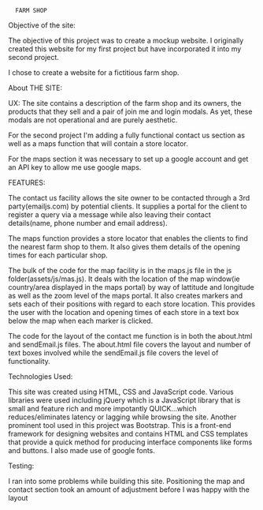       FARM SHOP

   Objective of the site:
   
   The objective of this project was to create a mockup website. I originally created this website for
   my first project but have incorporated it into my second project.
   
   I chose to create a website for a fictitious farm shop. 
   
   About THE SITE:
   
   UX:
   The site contains a description of the farm shop and its owners, the products that they sell and 
   a pair of join me and login modals. As yet, these modals are not operational and are purely aesthetic.
   
   For the second project I'm adding a fully functional contact us section as well as a maps function 
   that will contain a store locator.  
   
   For the maps section it was necessary to set up a google account and get an API key to allow me 
   use google maps.
   
   
   
   
   FEATURES:
   
   The contact us facility allows the site owner to be contacted through a 3rd party(emailjs.com) by potential clients.
   It supplies a portal for the client to register a query via a message while also leaving their contact details(name,
   phone number and email address).
   
   The maps function provides a store locator that enables the clients to find the nearest farm shop to them. It also gives them 
   details of the opening times for each particular shop. 
   
   The bulk of the code for the map facility is in the maps.js file in the js folder(assets/js/mas.js).
   It deals with the location of the map window(ie country/area displayed in the maps portal) by way of lattitude
   and longitude as well as the zoom level of the maps portal.
   It also creates markers and sets each of their positions with regard to each store location. This provides the user with the
   location and opening times of each store in a text box below the map when each marker is clicked.
   
   The code for the layout of the contact me function is in both the about.html and sendEmail.js files. The about.html
   file covers the layout and number of text boxes involved while the sendEmail.js file covers the level of functionality.
   
   
   Technologies Used:
   
   This site was created using HTML, CSS and JavaScript code. Various libraries were used including jQuery which 
   is a JavaScript library that is small and feature rich and more impotantly QUICK...which reduces/eliminates 
   latency or lagging while browsing the site. 
   Another prominent tool used in this project was Bootstrap. This is a front-end framework for designing websites
   and contains HTML and CSS templates that provide a quick method for producing interface components like forms and 
   buttons.
   I also made use of google fonts.
   
   
   Testing:
   
   I ran into some problems while building this site. Positioning the map and contact section took an amount of 
   adjustment before I was happy with the layout
   
   
   
   
   
   
   